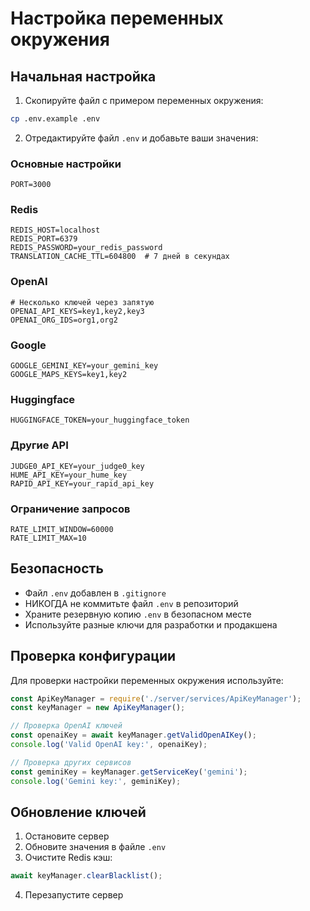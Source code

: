 # Настройка переменных окружения

## Начальная настройка

1. Скопируйте файл с примером переменных окружения:
```bash
cp .env.example .env
```

2. Отредактируйте файл `.env` и добавьте ваши значения:

### Основные настройки
```env
PORT=3000
```

### Redis
```env
REDIS_HOST=localhost
REDIS_PORT=6379
REDIS_PASSWORD=your_redis_password
TRANSLATION_CACHE_TTL=604800  # 7 дней в секундах
```

### OpenAI
```env
# Несколько ключей через запятую
OPENAI_API_KEYS=key1,key2,key3
OPENAI_ORG_IDS=org1,org2
```

### Google
```env
GOOGLE_GEMINI_KEY=your_gemini_key
GOOGLE_MAPS_KEYS=key1,key2
```

### Huggingface
```env
HUGGINGFACE_TOKEN=your_huggingface_token
```

### Другие API
```env
JUDGE0_API_KEY=your_judge0_key
HUME_API_KEY=your_hume_key
RAPID_API_KEY=your_rapid_api_key
```

### Ограничение запросов
```env
RATE_LIMIT_WINDOW=60000
RATE_LIMIT_MAX=10
```

## Безопасность

- Файл `.env` добавлен в `.gitignore`
- НИКОГДА не коммитьте файл `.env` в репозиторий
- Храните резервную копию `.env` в безопасном месте
- Используйте разные ключи для разработки и продакшена

## Проверка конфигурации

Для проверки настройки переменных окружения используйте:

```javascript
const ApiKeyManager = require('./server/services/ApiKeyManager');
const keyManager = new ApiKeyManager();

// Проверка OpenAI ключей
const openaiKey = await keyManager.getValidOpenAIKey();
console.log('Valid OpenAI key:', openaiKey);

// Проверка других сервисов
const geminiKey = keyManager.getServiceKey('gemini');
console.log('Gemini key:', geminiKey);
```

## Обновление ключей

1. Остановите сервер
2. Обновите значения в файле `.env`
3. Очистите Redis кэш:
```javascript
await keyManager.clearBlacklist();
```
4. Перезапустите сервер 